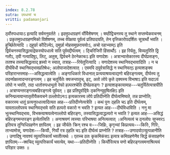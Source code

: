 ```yaml
---
index: 8.2.78
sutra: उपधायां च
vritti: padamanjari
---
```


 र्ठ्वोरुपधायाःऽ इत्यादि सर्वमनुवर्तते । इदमुपधाग्रहणं र्वोर्विशेषणम् । षष्ठीद्विचनस्य तु स्थाने सप्तम्येकवचनम् । प्रकृतमुपधाग्रहणमिको विशेषणम्, तच्च र्वपेक्षया पूर्वत्वं प्रतिपादयति, तेन वृत्तिकारोपदर्शितः सूत्रार्थो भवति । हूर्च्छितेत्यादि । ठ्हुर्छा कौटिल्येऽ, ठ्मुर्छा मोहसमुछराययोःऽ, अचो रहाभ्याम्ऽ इति द्विर्वचनस्यासिद्धत्वाद्रेफस्योपधात्वे सति पूर्ववद्दीर्घत्वम् । ठ्चिरिजिरी हिंसार्थौऽ । इह रिर्यतुः, विव्यतुरिति ठ्रि गतौऽ, ठ्वी गत्यादिषुऽ, लिट्, अतुस्, द्विर्वचने ठेरनेकाचःऽ इति यणादेशः । अत्राभ्यासेकारस्य दीर्घप्रसङ्गः, ततश्च तस्यासिद्धत्वाद् ह्रस्वो न स्यात्, तत्राह---रियेतुरित्यादि । यणादेशस्य स्थानिवद्भावादिति । न च दीर्घविधौ स्थानिवद्भावप्रतिषेधः; अलोपाजादेशत्वात् । एवमपि ठ्पूर्वत्रासिद्धे न स्थानिवत्ऽ इत्याशङ्क्य परिहारान्तरमाह---असिद्धत्वात्वेति । अङ्गाधिकारे विधानात् प्रत्ययाश्रयत्वाद्यणो बहिरङ्गत्वम्, दीर्घस्य तु तदनपेक्षत्वादन्तरङ्गत्वम् । इह चतुर्यितेः क्यजन्तातृच्, इट्, अतो लोपे कृते ठ्क्यस्य विभाषाऽ इति यदाऽयं लोपो न भवति, तदा धातोरुपधाभूतो रेफो हल्परश्चेति दीर्घप्रसङ्गः ? इत्याशङ्कायामाह---चतुर्यितेत्यत्रापीति । अत्राप्यन्तरङ्गत्वबहिरङ्गत्वे पूर्ववत् । इह प्रतिपूर्वाद्दिवेः ठ्कनिन्युवृषितक्षिऽ इति कनिन्प्रत्ययान्तातृतीयैकवचने ठल्लोपोऽनःऽ इत्यकारस्य लोपे प्रतिदीव्नेति दीर्घत्वमिष्यते, तन्न प्राप्नोति; वकारस्य धातुं प्रत्यनुपधात्वादित्यत आह---प्रतिदीव्नेत्यत्रेति । कथं पुनः ठ्हलि चऽ इति दीर्घत्वम्, यावताल्लोपस्य स्थानिवद्भावे सति हल्परो वकारो न भवति ? इत्यत आह---दीर्घविधाविति । ननु मा भूत्स्थानिवद्भावः, विभक्त्याश्रयत्वेनाल्लोपो बहिरङ्गः, तस्यासिद्धत्वाद्धल्परो न भवति ? इत्यत आह---असिद्धं बहिरङ्गमन्तरङ्ग इत्येतत्विति । अनाश्रयणं त्वस्याः परिभाषया अनित्यत्वात् ।अनित्यत्वं च ठ्नलोपः सुप्स्वरऽ इतियत्र तुग्विधिग्रहणेन ज्ञापितम् । इह जीर्यतेः क्रिन् रश्च वः---जिव्रिः, कृगृभ्यां किप्रत्ययः---किरिः, गिरिः, ताभ्यामोस्, यणादेशः---किर्योः, गिर्यो रत्र ठ्हलि चऽ इति दीर्घत्वं प्राप्नोति ? तत्राह---उणादयोऽप्युत्पन्नानीति । उणादिषु नावश्यं व्युत्पत्तिकार्यं भवतीत्यर्थः । एतच्च ठतः कृकमिकंसऽ इत्यत्र कमिग्रहणेनैव सिद्धे कंसग्रहणेन ज्ञापितम्---क्वचिद् व्युत्पत्तिकार्यं भवत्येव, यथा---प्रतिदीव्नेति । किर्योरित्यत्र यणो बहिरङ्गत्वमनाश्रित्ययं परिहार उक्तः ॥